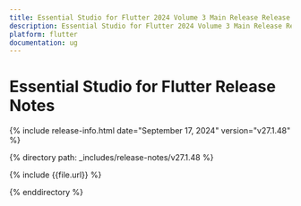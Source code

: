 ```yaml
---
title: Essential Studio for Flutter 2024 Volume 3 Main Release Release Notes  
description: Essential Studio for Flutter 2024 Volume 3 Main Release Release Notes  
platform: flutter
documentation: ug
---
```


# Essential Studio for Flutter  Release Notes  

{% include release-info.html date="September 17, 2024"  version="v27.1.48" %}

{% directory path: _includes/release-notes/v27.1.48 %}

{% include {{file.url}} %}

{% enddirectory %}